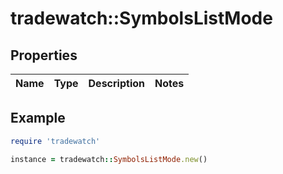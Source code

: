 # tradewatch::SymbolsListMode

## Properties

| Name | Type | Description | Notes |
| ---- | ---- | ----------- | ----- |

## Example

```ruby
require 'tradewatch'

instance = tradewatch::SymbolsListMode.new()
```

